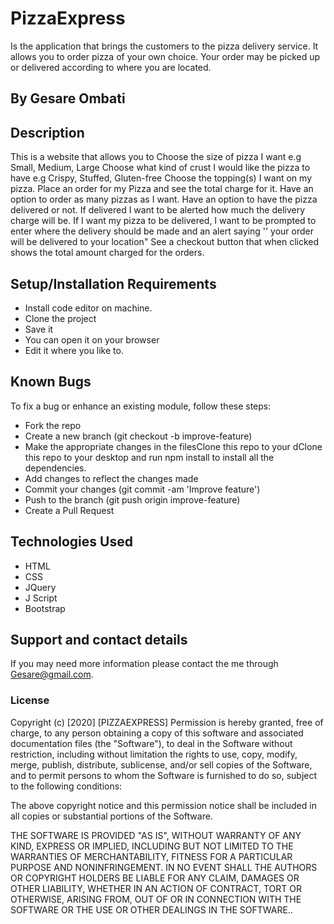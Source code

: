 # PizzaExpress

Is the application that brings the customers to the pizza delivery service. It allows you to order pizza of your own choice. 
Your order may be picked up or delivered according to where you are located.
## By **Gesare Ombati**
## Description
This  is a website that allows you to Choose the size of pizza I want e.g Small, Medium, Large Choose what kind of crust I would like the pizza to have e.g Crispy, Stuffed, Gluten-free Choose the topping(s) I want on my pizza. Place an order for my Pizza and see the total charge for it. Have an option to order as many pizzas as I want. Have an option to have the pizza delivered or not.  If delivered I want to be alerted how much the delivery charge will be. If I want my pizza to be delivered, I want to be prompted to enter where the delivery should be made and an alert saying '' your order will be delivered to your location" See a checkout button that when clicked shows the total amount charged for the orders.

## Setup/Installation Requirements
* Install code editor on machine.
* Clone the project 
* Save it
* You can open it on your browser
* Edit it where you like to.
## Known Bugs
To fix a bug or enhance an existing module, follow these steps:

* Fork the repo
* Create a new branch (git checkout -b improve-feature)
* Make the appropriate changes in the filesClone this repo to your dClone this repo to your desktop and run npm install to install all the dependencies.
* Add changes to reflect the changes made
* Commit your changes (git commit -am 'Improve feature')
* Push to the branch (git push origin improve-feature)
* Create a Pull Request
## Technologies Used
* HTML
* CSS
* JQuery
* J Script
* Bootstrap
## Support and contact details
If you may need more information please contact the me through Gesare@gmail.com.
### License
Copyright (c) [2020] [PIZZAEXPRESS] Permission is hereby granted, free of charge, to any person obtaining a copy of this software and associated documentation files (the "Software"), to deal in the Software without restriction, including without limitation the rights to use, copy, modify, merge, publish, distribute, sublicense, and/or sell copies of the Software, and to permit persons to whom the Software is furnished to do so, subject to the following conditions:

The above copyright notice and this permission notice shall be included in all copies or substantial portions of the Software.

THE SOFTWARE IS PROVIDED "AS IS", WITHOUT WARRANTY OF ANY KIND, EXPRESS OR IMPLIED, INCLUDING BUT NOT LIMITED TO THE WARRANTIES OF MERCHANTABILITY, FITNESS FOR A PARTICULAR PURPOSE AND NONINFRINGEMENT. IN NO EVENT SHALL THE AUTHORS OR COPYRIGHT HOLDERS BE LIABLE FOR ANY CLAIM, DAMAGES OR OTHER LIABILITY, WHETHER IN AN ACTION OF CONTRACT, TORT OR OTHERWISE, ARISING FROM, OUT OF OR IN CONNECTION WITH THE SOFTWARE OR THE USE OR OTHER DEALINGS IN THE SOFTWARE..
